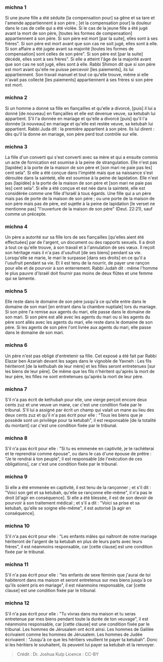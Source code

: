 
### michna 1
Si une jeune fille a été séduite [la compensation pour] sa gêne et sa tare et l'amende appartiennent à son père ; [et la compensation pour] la douleur dans le cas de celle qui a été violée. Si le cas de la jeune fille a été jugé avant la mort de son père, [toutes les formes de compensation] appartiennent à son père. Si son père est mort [par la suite], elles sont à ses frères". Si son père est mort avant que son cas ne soit jugé, elles sont à elle. Si son affaire a été jugée avant sa majorité [toutes les formes de compensation] sont celles de son père". Si son père est [par la suite] décédé, elles sont à ses frères". Si elle a atteint l'âge de la majorité avant que son cas ne soit jugé, elles sont à elle. Rabbi Shimon dit que si son père est mort avant qu'elle ne puisse percevoir [les paiements], ils lui appartiennent. Son travail manuel et tout ce qu'elle trouve, même si elle n'avait pas collecté [les paiements] appartiennent à ses frères si son père est mort.

### michna 2
Si un homme a donné sa fille en fiançailles et qu'elle a divorcé, [puis] il lui a donné [de nouveau] en fiançailles et elle est devenue veuve, sa ketubah lui appartient. S'il l'a donnée en mariage et qu'elle a divorcé [puis] qu'il l'a donnée [à nouveau] en mariage et qu'elle est restée veuve, sa ketubah lui appartient. Rabbi Juda dit : la première appartient à son père. Ils lui dirent : dès qu'il la donne en mariage, son père perd tout contrôle sur elle.

### michna 3
La fille d'un converti qui s'est converti avec sa mère et qui a ensuite commis un acte de fornication est soumise à la peine de strangulation. Elle n'est pas [lapidée] à la porte de la maison de son père et [son mari ne paie pas les] cent sela". Si elle a été conçue dans l'impiété mais que sa naissance s'est déroulée dans la sainteté, elle est soumise à la peine de lapidation. Elle n'est pas [lapidée] à la porte de la maison de son père et [son mari ne paie pas les] cent sela". Si elle a été conçue et est née dans la sainteté, elle est considérée comme une fille d'Israël à tous égards. Une fille qui a un père mais pas de porte de la maison de son père ; ou une porte de la maison de son père mais pas de père, est sujette à la peine de lapidation [le verset ne mentionne pas] "l'ouverture de la maison de son père" (Deut. 22:21), sauf comme un précepte.

### michna 4
Un père a autorité sur sa fille lors de ses fiançailles [qu'elles aient été effectuées] par de l'argent, un document ou des rapports sexuels. Il a droit à tout ce qu'elle trouve, à son travail et à l'annulation de ses vœux. Il reçoit son héritage mais il n'a pas d'usufruit [de ses biens] pendant sa vie. Lorsqu'elle se marie, le mari le surpasse [dans ses droits] en ce qu'il a l'usufruit pendant sa vie. Et il est tenu de la nourrir, de payer une rançon pour elle et de pourvoir à son enterrement. Rabbi Judah dit : même l'homme le plus pauvre d'Israël doit fournir pas moins de deux flûtes et une femme qui se lamente.

### michna 5
Elle reste dans le domaine de son père jusqu'à ce qu'elle entre dans le domaine de son mari [en entrant dans la chambre nuptiale] lors du mariage. Si son père l'a remise aux agents du mari, elle passe dans le domaine de son mari. Si son père est allé avec les agents du mari ou si les agents du père sont allés avec les agents du mari, elle reste dans le domaine de son père. Si les agents de son père l'ont livrée aux agents du mari, elle passe dans le domaine de son mari.

### michna 6
Un père n'est pas obligé d'entretenir sa fille. Cet exposé a été fait par Rabbi Elazar ben Azariah devant les sages dans le vignoble de Yavneh :   Les fils hériteront [de la kethubah de leur mère] et les filles seront entretenues [sur les biens de leur père]. De même que les fils n'héritent qu'après la mort de leur père, les filles ne sont entretenues qu'après la mort de leur père.

### michna 7
S'il n'a pas écrit de kethubah pour elle, une vierge perçoit encore deux cents zuz et une veuve un mane, car c'est une condition fixée par le tribunal. S'il lui a assigné par écrit un champ qui valait un mane au lieu des deux cents zuz et qu'il n'a pas écrit pour elle : "Tous les biens que je possède sont un privilège pour ta ketubah", il est responsable [de la totalité du montant] car c'est une condition fixée par le tribunal.

### michna 8
S'il n'a pas écrit pour elle : "Si tu es emmenée en captivité, je te rachèterai et te reprendrai comme épouse", ou dans le cas d'une épouse de prêtre : "Je te rendrai à ton peuple", il est responsable [de l'exécution de ces obligations], car c'est une condition fixée par le tribunal.

### michna 9
Si elle a été emmenée en captivité, il est tenu de la rançonner ; et s'il dit : "Voici son get et sa ketubah, qu'elle se rançonne elle-même", il n'a pas le droit [d'agir en conséquence]. Si elle a été blessée, il est de son devoir de pourvoir à son traitement médical ; et s'il a dit : "Voici sa prise et sa ketubah, qu'elle se soigne elle-même", il est autorisé [à agir en conséquence].

### michna 10
S'il n'a pas écrit pour elle : "Les enfants mâles qui naîtront de notre mariage hériteront de l'argent de ta ketubah en plus de leurs parts avec leurs frères", il est néanmoins responsable, car [cette clause] est une condition fixée par le tribunal.

### michna 11
S'il n'a pas écrit pour elle : "les enfants de sexe féminin que j'aurai de toi habiteront dans ma maison et seront entretenus sur mes biens jusqu'à ce qu'ils soient pris en mariage", il est néanmoins responsable, car [cette clause] est une condition fixée par le tribunal.

### michna 12
S'il n'a pas écrit pour elle : "Tu vivras dans ma maison et tu seras entretenue par mes biens pendant toute la durée de ton veuvage", il est néanmoins responsable, car [cette clause] est une condition fixée par le tribunal. Les hommes de Jérusalem ont écrit ainsi. Les hommes de Galilée écrivaient comme les hommes de Jérusalem. Les hommes de Judée écrivaient : "Jusqu'à ce que les héritiers veuillent te payer ta ketubah". Donc si les héritiers le souhaitent, ils peuvent lui payer sa ketubah et la renvoyer.

>Crédit : Dr. Joshua Kulp
>Licence : CC-BY